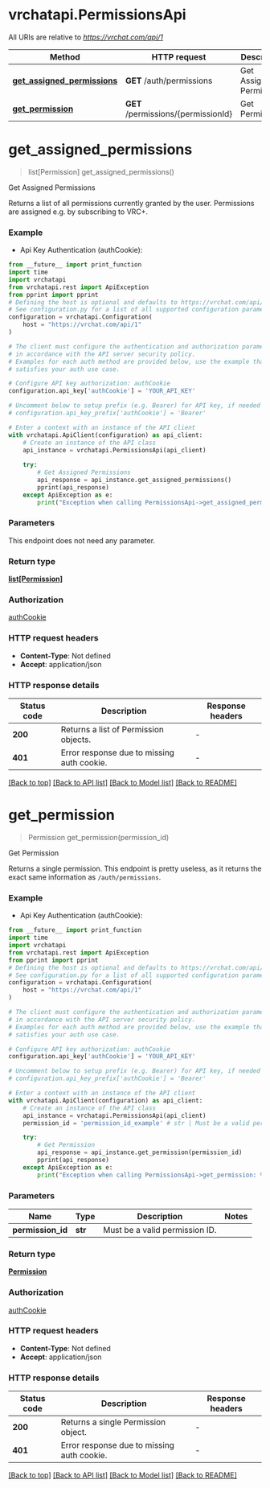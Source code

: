 # vrchatapi.PermissionsApi

All URIs are relative to *https://vrchat.com/api/1*

Method | HTTP request | Description
------------- | ------------- | -------------
[**get_assigned_permissions**](PermissionsApi.md#get_assigned_permissions) | **GET** /auth/permissions | Get Assigned Permissions
[**get_permission**](PermissionsApi.md#get_permission) | **GET** /permissions/{permissionId} | Get Permission


# **get_assigned_permissions**
> list[Permission] get_assigned_permissions()

Get Assigned Permissions

Returns a list of all permissions currently granted by the user. Permissions are assigned e.g. by subscribing to VRC+.

### Example

* Api Key Authentication (authCookie):
```python
from __future__ import print_function
import time
import vrchatapi
from vrchatapi.rest import ApiException
from pprint import pprint
# Defining the host is optional and defaults to https://vrchat.com/api/1
# See configuration.py for a list of all supported configuration parameters.
configuration = vrchatapi.Configuration(
    host = "https://vrchat.com/api/1"
)

# The client must configure the authentication and authorization parameters
# in accordance with the API server security policy.
# Examples for each auth method are provided below, use the example that
# satisfies your auth use case.

# Configure API key authorization: authCookie
configuration.api_key['authCookie'] = 'YOUR_API_KEY'

# Uncomment below to setup prefix (e.g. Bearer) for API key, if needed
# configuration.api_key_prefix['authCookie'] = 'Bearer'

# Enter a context with an instance of the API client
with vrchatapi.ApiClient(configuration) as api_client:
    # Create an instance of the API class
    api_instance = vrchatapi.PermissionsApi(api_client)
    
    try:
        # Get Assigned Permissions
        api_response = api_instance.get_assigned_permissions()
        pprint(api_response)
    except ApiException as e:
        print("Exception when calling PermissionsApi->get_assigned_permissions: %s\n" % e)
```

### Parameters
This endpoint does not need any parameter.

### Return type

[**list[Permission]**](Permission.md)

### Authorization

[authCookie](../README.md#authCookie)

### HTTP request headers

 - **Content-Type**: Not defined
 - **Accept**: application/json

### HTTP response details
| Status code | Description | Response headers |
|-------------|-------------|------------------|
**200** | Returns a list of Permission objects. |  -  |
**401** | Error response due to missing auth cookie. |  -  |

[[Back to top]](#) [[Back to API list]](../README.md#documentation-for-api-endpoints) [[Back to Model list]](../README.md#documentation-for-models) [[Back to README]](../README.md)

# **get_permission**
> Permission get_permission(permission_id)

Get Permission

Returns a single permission. This endpoint is pretty useless, as it returns the exact same information as `/auth/permissions`.

### Example

* Api Key Authentication (authCookie):
```python
from __future__ import print_function
import time
import vrchatapi
from vrchatapi.rest import ApiException
from pprint import pprint
# Defining the host is optional and defaults to https://vrchat.com/api/1
# See configuration.py for a list of all supported configuration parameters.
configuration = vrchatapi.Configuration(
    host = "https://vrchat.com/api/1"
)

# The client must configure the authentication and authorization parameters
# in accordance with the API server security policy.
# Examples for each auth method are provided below, use the example that
# satisfies your auth use case.

# Configure API key authorization: authCookie
configuration.api_key['authCookie'] = 'YOUR_API_KEY'

# Uncomment below to setup prefix (e.g. Bearer) for API key, if needed
# configuration.api_key_prefix['authCookie'] = 'Bearer'

# Enter a context with an instance of the API client
with vrchatapi.ApiClient(configuration) as api_client:
    # Create an instance of the API class
    api_instance = vrchatapi.PermissionsApi(api_client)
    permission_id = 'permission_id_example' # str | Must be a valid permission ID.

    try:
        # Get Permission
        api_response = api_instance.get_permission(permission_id)
        pprint(api_response)
    except ApiException as e:
        print("Exception when calling PermissionsApi->get_permission: %s\n" % e)
```

### Parameters

Name | Type | Description  | Notes
------------- | ------------- | ------------- | -------------
 **permission_id** | **str**| Must be a valid permission ID. | 

### Return type

[**Permission**](Permission.md)

### Authorization

[authCookie](../README.md#authCookie)

### HTTP request headers

 - **Content-Type**: Not defined
 - **Accept**: application/json

### HTTP response details
| Status code | Description | Response headers |
|-------------|-------------|------------------|
**200** | Returns a single Permission object. |  -  |
**401** | Error response due to missing auth cookie. |  -  |

[[Back to top]](#) [[Back to API list]](../README.md#documentation-for-api-endpoints) [[Back to Model list]](../README.md#documentation-for-models) [[Back to README]](../README.md)

